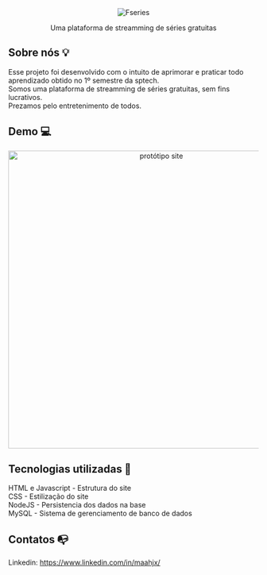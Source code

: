 <div align="center">
  <img src="https://i.ibb.co/RQGV29c/logo-white.png" alt="Fseries" border="0">
  <p>Uma plataforma de streamming de séries gratuitas</p>
</div>

## Sobre nós 💡

Esse projeto foi desenvolvido com o intuito de aprimorar e praticar todo aprendizado obtido no 1º semestre da sptech.<br>
Somos uma plataforma de streamming de séries gratuitas, sem fins lucrativos. <br>
Prezamos pelo entretenimento de todos.

## Demo 💻

<div align="center">
  <img width="600px" src="https://i.ibb.co/ZxtS27R/serie-bridgerton.png" alt="protótipo site">
</div>

## Tecnologias utilizadas 🔧

HTML e Javascript - Estrutura do site <br>
CSS - Estilização do site <br>
NodeJS - Persistencia dos dados na base <br>
MySQL - Sistema de gerenciamento de banco de dados

## Contatos 📭
Linkedin: https://www.linkedin.com/in/maahjx/
